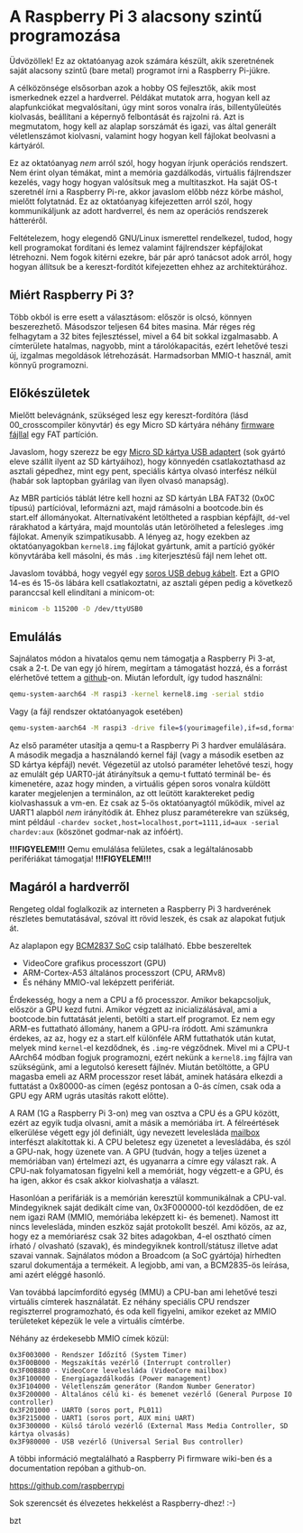 A Raspberry Pi 3 alacsony szintű programozása
=============================================

Üdvözöllek! Ez az oktatóanyag azok számára készült, akik szeretnének saját alacsony szintű (bare metal)
programot írni a Raspberry Pi-jükre.

A célközönsége elsősorban azok a hobby OS fejlesztők, akik most ismerkednek ezzel a hardverrel. Példákat mutatok
arra, hogyan kell az alapfunkciókat megvalósítani, úgy mint soros vonalra írás, billentyűleütés kiolvasás, beállítani
a képernyő felbontását és rajzolni rá. Azt is megmutatom, hogy kell az alaplap sorszámát és igazi, vas által
generált véletlenszámot kiolvasni, valamint hogy hogyan kell fájlokat beolvasni a kártyáról.

Ez az oktatóanyag *nem* arról szól, hogy hogyan írjunk operációs rendszert. Nem érint olyan témákat, mint a
memória gazdálkodás, virtuális fájlrendszer kezelés, vagy hogy hogyan valósítsuk meg a multitaszkot. Ha saját
OS-t szeretnél írni a Raspberry Pi-re, akkor javaslom előbb nézz körbe máshol, mielőtt folytatnád. Ez az
oktatóanyag kifejezetten arról szól, hogy kommunikáljunk az adott hardverrel, és nem az operációs rendszerek
hátteréről.

Feltételezem, hogy elegendő GNU/Linux ismerettel rendelkezel, tudod, hogy kell programokat fordítani és lemez
valamint fájlrendszer képfájlokat létrehozni. Nem fogok kitérni ezekre, bár pár apró tanácsot adok arról, hogy
hogyan állítsuk be a kereszt-fordítót kifejezetten ehhez az architektúrához.

Miért Raspberry Pi 3?
---------------------

Több okból is erre esett a választásom: először is olcsó, könnyen beszerezhető. Másodszor teljesen 64 bites
masina. Már réges rég felhagytam a 32 bites fejlesztéssel, mivel a 64 bit sokkal izgalmasabb. A címterülete
hatalmas, nagyobb, mint a tárolókapacitás, ezért lehetővé teszi új, izgalmas megoldások létrehozását.
Harmadsorban MMIO-t használ, amit könnyű programozni.

Előkészületek
-------------

Mielőtt belevágnánk, szükséged lesz egy kereszt-fordítóra (lásd 00_crosscompiler könyvtár) és egy Micro SD
kártyára néhány [firmware fájllal](https://github.com/raspberrypi/firmware/tree/master/boot) egy FAT partíción.

Javaslom, hogy szerezz be egy [Micro SD kártya USB adaptert](http://media.kingston.com/images/products/prodReader-FCR-MRG2-img.jpg) 
(sok gyártó eleve szállít ilyent az SD kártyáihoz), hogy könnyedén csatlakoztathasd az asztali gépedhez, mint egy
pent, speciális kártya olvasó interfész nélkül (habár sok laptopban gyárilag van ilyen olvasó manapság).

Az MBR partíciós táblát létre kell hozni az SD kártyán LBA FAT32 (0x0C típusú) partícióval, leformázni azt,
majd rámásolni a bootcode.bin és start.elf állományokat. Alternatívaként letöltheted a raspbian képfájlt, `dd`-vel
rárakhatod a kártyára, majd mountolás után letörölheted a felesleges .img fájlokat. Amenyik szimpatikusabb. A lényeg
az, hogy ezekben az oktatóanyagokban `kernel8.img` fájlokat gyártunk, amit a partíció gyökér könyvtárába kell másolni,
és más `.img` kiterjesztésű fájl nem lehet ott.

Javaslom továbbá, hogy vegyél egy [soros USB debug kábelt](https://www.adafruit.com/product/954). Ezt a GPIO 14-es
és 15-ös lábára kell csatlakoztatni, az asztali gépen pedig a következő paranccsal kell elindítani a minicom-ot:

```sh
minicom -b 115200 -D /dev/ttyUSB0
```

Emulálás
--------

Sajnálatos módon a hivatalos qemu nem támogatja a Raspberry Pi 3-at, csak a 2-t. De van egy jó hírem, megírtam
a támogatást hozzá, és a forrást elérhetővé tettem a [github](https://github.com/bztsrc/qemu-raspi3)-on. Miután
lefordult, így tudod használni:

```sh
qemu-system-aarch64 -M raspi3 -kernel kernel8.img -serial stdio
```

Vagy (a fájl rendszer oktatóanyagok esetében)

```sh
qemu-system-aarch64 -M raspi3 -drive file=$(yourimagefile),if=sd,format=raw -serial stdio
```

Az első paraméter utasítja a qemu-t a Raspberry Pi 3 hardver emulálására. A második megadja a használandó kernel
fájl (vagy a második esetben az SD kártya képfájl) nevét. Végezetül az utolsó paraméter lehetővé teszi, hogy az
emulált gép UART0-ját átirányítsuk a qemu-t futtató terminál be- és kimenetére, azaz hogy minden, a virtuális gépen
soros vonalra küldött karater megjelenjen a terminálon, az ott leütött karaktereket pedig kiolvashassuk a vm-en. Ez
csak az 5-ös oktatóanyagtól működik, mivel az UART1 alapból *nem* irányítódik át. Ehhez plusz paraméterekre van szükség,
mint például `-chardev socket,host=localhost,port=1111,id=aux -serial chardev:aux` (köszönet godmar-nak az infóért).

**!!!FIGYELEM!!!** Qemu emulálása felületes, csak a legáltalánosabb perifériákat támogatja! **!!!FIGYELEM!!!**

Magáról a hardverről
--------------------

Rengeteg oldal foglalkozik az interneten a Raspberry Pi 3 hardverének részletes bemutatásával, szóval itt rövid
leszek, és csak az alapokat futjuk át.

Az alaplapon egy [BCM2837 SoC](https://github.com/raspberrypi/documentation/tree/master/hardware/raspberrypi/bcm2837) csip
található. Ebbe beszereltek

 - VideoCore grafikus processzort (GPU)
 - ARM-Cortex-A53 általános processzort (CPU, ARMv8)
 - És néhány MMIO-val leképzett perifériát.

Érdekesség, hogy a nem a CPU a fő processzor. Amikor bekapcsoljuk, először a GPU kezd futni. Amikor végzett az
inicializálásával, ami a bootcode.bin futtatását jelenti, betölti a start.elf programot. Ez nem egy ARM-es futtatható
állomány, hanem a GPU-ra íródott. Ami számunkra érdekes, az az, hogy ez a start.elf különféle ARM futtathatók után
kutat, melyek mind `kernel`-el kezdődnek, és `.img`-re végződnek. Mivel mi a CPU-t AArch64 módban fogjuk programozni,
ezért nekünk a `kernel8.img` fájlra van szükségünk, ami a legutolsó keresett fájlnév. Miután betöltötte, a GPU magasba
emeli az ARM processzor reset lábát, aminek hatására elkezdi a futtatást a 0x80000-as címen (egész pontosan a 0-ás
címen, csak oda a GPU egy ARM ugrás utasítás rakott előtte).

A RAM (1G a Raspberry Pi 3-on) meg van osztva a CPU és a GPU között, ezért az egyik tudja olvasni, amit a másik
a memóriába írt. A félreértések elkerülése végett egy jól definiált, úgy nevezett levelesláda [mailbox](https://github.com/raspberrypi/firmware/wiki/Mailboxes)
interfészt alakítottak ki. A CPU beletesz egy üzenetet a levesládába, és szól a GPU-nak, hogy üzenete van. A GPU
(tudván, hogy a teljes üzenet a memóriában van) értelmezi azt, és ugyanarra a címre egy választ rak. A CPU-nak
folyamatosan figyelni kell a memóriát, hogy végzett-e a GPU, és ha igen, akkor és csak akkor kiolvashatja a választ.

Hasonlóan a perifáriák is a memórián keresztül kommunikálnak a CPU-val. Mindegyiknek saját dedikált címe van,
0x3F000000-tól kezdődően, de ez nem igazi RAM (MMIO, memóriába leképzett ki- és bemenet). Namost itt nincs levelesláda,
minden eszköz saját protokollt beszél. Ami közös, az az, hogy ez a memóriarész csak 32 bites adagokban, 4-el osztható
címen írható / olvasható (szavak), és mindegyiknek kontroll/státusz illetve adat szavai vannak. Sajnálatos módon
a Broadcom (a SoC gyártója) hírhedten szarul dokumentája a termékeit. A legjobb, ami van, a BCM2835-ös leírása, ami
azért eléggé hasonló.

Van továbbá lapcímfordító egység (MMU) a CPU-ban ami lehetővé teszi virtuális címterek használatát. Ez néhány
speciális CPU rendszer regiszterrel programozható, és oda kell figyelni, amikor ezeket az MMIO területeket képezük le
vele a virtuális címtérbe.

Néhány az érdekesebb MMIO címek közül:
```
0x3F003000 - Rendszer Időzítő (System Timer)
0x3F00B000 - Megszakítás vezérlő (Interrupt controller)
0x3F00B880 - VideoCore levelesláda (VideoCore mailbox)
0x3F100000 - Energiagazdálkodás (Power management)
0x3F104000 - Véletlenszám generátor (Random Number Generator)
0x3F200000 - Általános célú ki- és bemenet vezérlő (General Purpose IO controller)
0x3F201000 - UART0 (soros port, PL011)
0x3F215000 - UART1 (soros port, AUX mini UART)
0x3F300000 - Külső tároló vezérlő (External Mass Media Controller, SD kártya olvasás)
0x3F980000 - USB vezérlő (Universal Serial Bus controller)
```
A többi információ megtalálható a Raspberry Pi firmware wiki-ben és a documentation repóban a github-on.

https://github.com/raspberrypi

Sok szerencsét és élvezetes hekkelést a Raspberry-dhez! :-)

bzt
